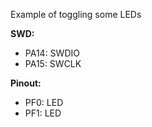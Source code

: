 Example of toggling some LEDs

__SWD:__
* PA14: SWDIO
* PA15: SWCLK

__Pinout:__
* PF0: LED
* PF1: LED
